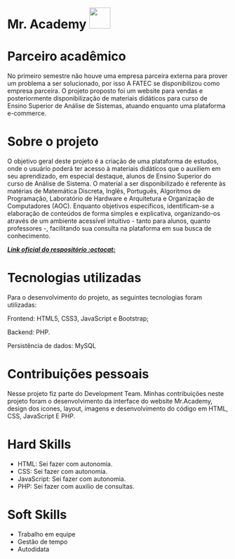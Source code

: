 <h1>Mr. Academy <img src="https://github.com/ThomasPalma1/FatecPI-01/blob/master/docs/logotipo_marca/coruja.jpg" width="48"></h1>

# Parceiro acadêmico
No primeiro semestre não houve uma empresa parceira externa para prover um problema a ser solucionado, por isso A FATEC se disponibilizou como empresa parceira. O projeto proposto foi um website para vendas e posteriormente disponibilização de materiais didáticos para curso de Ensino Superior de Análise de Sistemas, atuando enquanto uma plataforma e-commerce. 

# Sobre o projeto
O objetivo geral deste projeto é a criação de uma plataforma de estudos, onde o usuário poderá ter acesso à materiais didáticos que o auxiliem em seu aprendizado, em especial destaque, alunos de Ensino Superior do curso de Análise de Sistema. O material a ser disponibilizado é referente às matérias de Matemática Discreta, Inglês, Português, Algoritmos de Programação, Laboratório de Hardware e Arquitetura e Organização de Computadores (AOC). Enquanto objetivos específicos, identificam-se a elaboração de conteúdos de forma simples e explicativa, organizando-os através de um ambiente acessível intuitivo - tanto para alunos, quanto professores -, facilitando sua consulta na plataforma em sua busca de conhecimento.

***[Link oficial do respositório :octocat:](https://github.com/ThomasPalma1/FatecPI-01)***

# Tecnologias utilizadas

Para o desenvolvimento do projeto, as seguintes tecnologias foram utilizadas:

Frontend: HTML5, CSS3, JavaScript e Bootstrap;

Backend: PHP.

Persistência de dados: MySQL
 
  # Contribuições pessoais
  
Nesse projeto fiz parte do Development Team. Minhas contribuições neste projeto foram o desenvolvimento da interface do website Mr.Academy, design dos icones, layout, imagens e desenvolvimento do código em HTML, CSS, JavaScript E PHP.

  
# Hard Skills
  
- HTML: Sei fazer com autonomia.
- CSS: Sei fazer com autonomia.
- JavaScript: Sei fazer com autonomia.
- PHP: Sei fazer com auxilio de consultas.


# Soft Skills
 
- Trabalho em equipe
- Gestão de tempo 
- Autodidata 
